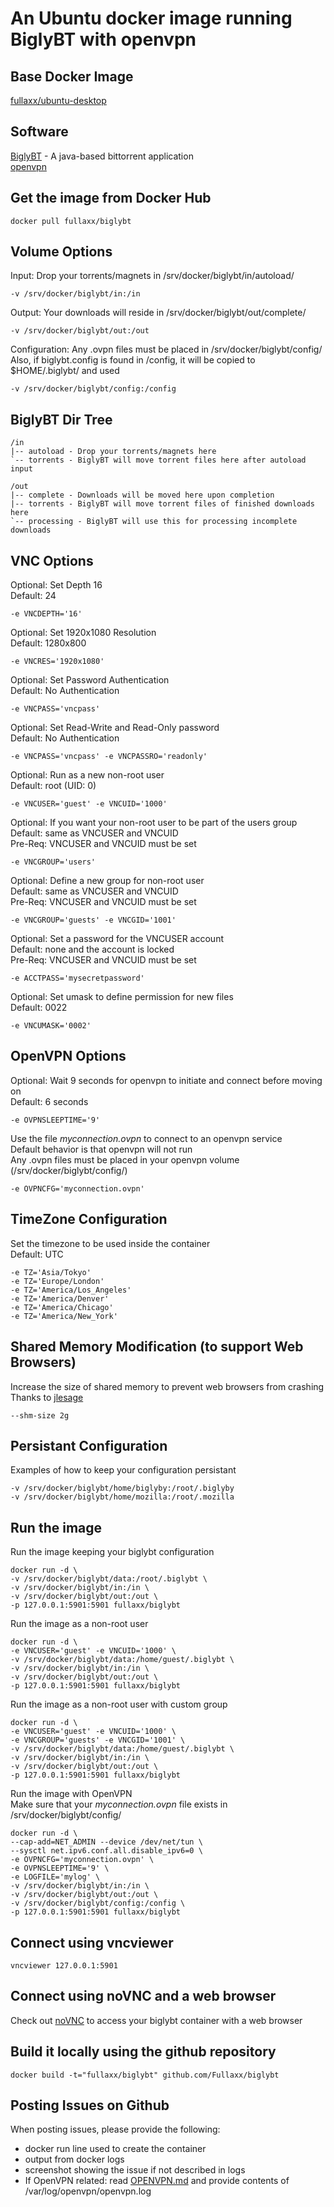 # An Ubuntu docker image running BiglyBT with openvpn

## Base Docker Image
[fullaxx/ubuntu-desktop](https://hub.docker.com/r/fullaxx/ubuntu-desktop)

## Software
[BiglyBT](https://www.biglybt.com/) - A java-based bittorrent application \
[openvpn](https://openvpn.net/)

## Get the image from Docker Hub
```
docker pull fullaxx/biglybt
```

## Volume Options
Input: Drop your torrents/magnets in /srv/docker/biglybt/in/autoload/
```
-v /srv/docker/biglybt/in:/in
```
Output: Your downloads will reside in /srv/docker/biglybt/out/complete/
```
-v /srv/docker/biglybt/out:/out
```
Configuration: Any .ovpn files must be placed in /srv/docker/biglybt/config/ \
Also, if biglybt.config is found in /config, it will be copied to $HOME/.biglybt/ and used
```
-v /srv/docker/biglybt/config:/config
```

## BiglyBT Dir Tree
```
/in
|-- autoload - Drop your torrents/magnets here
`-- torrents - BiglyBT will move torrent files here after autoload input

/out
|-- complete - Downloads will be moved here upon completion
|-- torrents - BiglyBT will move torrent files of finished downloads here
`-- processing - BiglyBT will use this for processing incomplete downloads
```

## VNC Options
Optional: Set Depth 16 \
Default: 24
```
-e VNCDEPTH='16'
```
Optional: Set 1920x1080 Resolution \
Default: 1280x800
```
-e VNCRES='1920x1080'
```
Optional: Set Password Authentication \
Default: No Authentication
```
-e VNCPASS='vncpass'
```
Optional: Set Read-Write and Read-Only password \
Default: No Authentication
```
-e VNCPASS='vncpass' -e VNCPASSRO='readonly'
```
Optional: Run as a new non-root user \
Default: root (UID: 0)
```
-e VNCUSER='guest' -e VNCUID='1000'
```
Optional: If you want your non-root user to be part of the users group \
Default: same as VNCUSER and VNCUID \
Pre-Req: VNCUSER and VNCUID must be set
```
-e VNCGROUP='users'
```
Optional: Define a new group for non-root user \
Default: same as VNCUSER and VNCUID \
Pre-Req: VNCUSER and VNCUID must be set
```
-e VNCGROUP='guests' -e VNCGID='1001'
```
Optional: Set a password for the VNCUSER account \
Default: none and the account is locked \
Pre-Req: VNCUSER and VNCUID must be set
```
-e ACCTPASS='mysecretpassword'
```
Optional: Set umask to define permission for new files \
Default: 0022
```
-e VNCUMASK='0002'
```

## OpenVPN Options
Optional: Wait 9 seconds for openvpn to initiate and connect before moving on \
Default: 6 seconds
```
-e OVPNSLEEPTIME='9'
```
Use the file *myconnection.ovpn* to connect to an openvpn service \
Default behavior is that openvpn will not run \
Any .ovpn files must be placed in your openvpn volume (/srv/docker/biglybt/config/)
```
-e OVPNCFG='myconnection.ovpn'
```

## TimeZone Configuration
Set the timezone to be used inside the container \
Default: UTC
```
-e TZ='Asia/Tokyo'
-e TZ='Europe/London'
-e TZ='America/Los_Angeles'
-e TZ='America/Denver'
-e TZ='America/Chicago'
-e TZ='America/New_York'
```

## Shared Memory Modification (to support Web Browsers)
Increase the size of shared memory to prevent web browsers from crashing \
Thanks to [jlesage](https://hub.docker.com/r/jlesage/firefox/#increasing-shared-memory-size)
```
--shm-size 2g
```

## Persistant Configuration
Examples of how to keep your configuration persistant
```
-v /srv/docker/biglybt/home/biglyby:/root/.biglyby
-v /srv/docker/biglybt/home/mozilla:/root/.mozilla
```

## Run the image
Run the image keeping your biglybt configuration
```
docker run -d \
-v /srv/docker/biglybt/data:/root/.biglybt \
-v /srv/docker/biglybt/in:/in \
-v /srv/docker/biglybt/out:/out \
-p 127.0.0.1:5901:5901 fullaxx/biglybt
```
Run the image as a non-root user
```
docker run -d \
-e VNCUSER='guest' -e VNCUID='1000' \
-v /srv/docker/biglybt/data:/home/guest/.biglybt \
-v /srv/docker/biglybt/in:/in \
-v /srv/docker/biglybt/out:/out \
-p 127.0.0.1:5901:5901 fullaxx/biglybt
```
Run the image as a non-root user with custom group
```
docker run -d \
-e VNCUSER='guest' -e VNCUID='1000' \
-e VNCGROUP='guests' -e VNCGID='1001' \
-v /srv/docker/biglybt/data:/home/guest/.biglybt \
-v /srv/docker/biglybt/in:/in \
-v /srv/docker/biglybt/out:/out \
-p 127.0.0.1:5901:5901 fullaxx/biglybt
```
Run the image with OpenVPN \
Make sure that your *myconnection.ovpn* file exists in /srv/docker/biglybt/config/
```
docker run -d \
--cap-add=NET_ADMIN --device /dev/net/tun \
--sysctl net.ipv6.conf.all.disable_ipv6=0 \
-e OVPNCFG='myconnection.ovpn' \
-e OVPNSLEEPTIME='9' \
-e LOGFILE='mylog' \
-v /srv/docker/biglybt/in:/in \
-v /srv/docker/biglybt/out:/out \
-v /srv/docker/biglybt/config:/config \
-p 127.0.0.1:5901:5901 fullaxx/biglybt
```

## Connect using vncviewer
```
vncviewer 127.0.0.1:5901
```

## Connect using noVNC and a web browser
Check out [noVNC](https://hub.docker.com/r/fullaxx/novnc) to access your biglybt container with a web browser

## Build it locally using the github repository
```
docker build -t="fullaxx/biglybt" github.com/Fullaxx/biglybt
```

## Posting Issues on Github
When posting issues, please provide the following:
* docker run line used to create the container
* output from docker logs
* screenshot showing the issue if not described in logs
* If OpenVPN related: read [OPENVPN.md](https://github.com/Fullaxx/biglybt/blob/master/OPENVPN.md) and provide contents of /var/log/openvpn/openvpn.log
